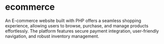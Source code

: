 # ecommerce
 An E-commerce website built with PHP offers a seamless shopping experience, allowing users to browse, purchase, and manage products effortlessly. The platform features secure payment integration, user-friendly navigation, and robust inventory management.

